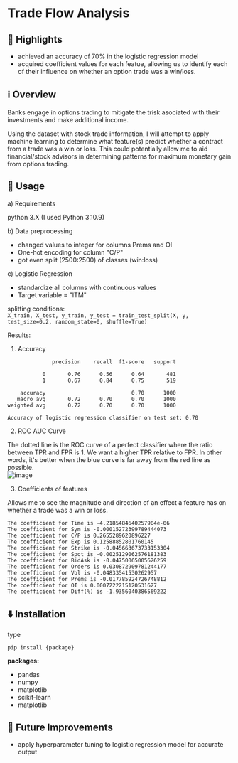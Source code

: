 # Trade Flow Analysis

## 🌟 Highlights
- achieved an accuracy of 70% in the logistic regression model
- acquired coefficient values for each featue, allowing us to identify each of their influence on whether an option trade was a win/loss.

## ℹ️ Overview

Banks engage in options trading to mitigate the trisk asociated with their investments and make additional income. </br>

Using the dataset with stock trade information, I will attempt to apply machine learning to determine what feature(s) predict whether a contract from a trade was a win or loss. This could potentially allow me to aid financial/stock advisors in determining patterns for maximum monetary gain from options trading.

## 🚀 Usage

a) Requirements

python 3.X (I used Python 3.10.9)

b) Data preprocessing

* changed values to integer for columns Prems and OI
* One-hot encoding for column "C/P"
* got even split (2500:2500) of classes (win:loss)

c) Logistic Regression

* standardize all columns with continuous values
* Target variable = "ITM"

splitting conditions: </br>
```X_train, X_test, y_train, y_test = train_test_split(X, y, test_size=0.2, random_state=0, shuffle=True)```

Results: </br>

1) Accuracy

```
              precision    recall  f1-score   support

           0       0.76      0.56      0.64       481
           1       0.67      0.84      0.75       519

    accuracy                           0.70      1000
   macro avg       0.72      0.70      0.70      1000
weighted avg       0.72      0.70      0.70      1000

Accuracy of logistic regression classifier on test set: 0.70

```

2) ROC AUC Curve

The dotted line is the ROC curve of a perfect classifier where the ratio between TPR and FPR is 1. We want a higher TPR relative to FPR. In other words, it's better when the blue curve is far away from the red line as possible.</br>
![image](https://github.com/user-attachments/assets/961c43bc-412f-4b97-8bde-e74d147cab8d)

3) Coefficients of features

Allows me to see the magnitude and direction of an effect a feature has on whether a trade was a win or loss.

```
The coefficient for Time is -4.2185484640257904e-06
The coefficient for Sym is -0.00015272399789444073
The coefficient for C/P is 0.2655289620896227
The coefficient for Exp is 0.12588852801760145
The coefficient for Strike is -0.045663673733153304
The coefficient for Spot is -0.0025129062576181383
The coefficient for BidAsk is -0.04750065005626259
The coefficient for Orders is 0.030872909781244177
The coefficient for Vol is -0.04833541530262957
The coefficient for Prems is -0.017785924726748812
The coefficient for OI is 0.0007222215120531627
The coefficient for Diff(%) is -1.9356040386569222

```

## ⬇️ Installation

type 
```
pip install {package}
```

**packages:**

* pandas
* numpy
* matplotlib
* scikit-learn
* matplotlib

## 💭 Future Improvements

* apply hyperparameter tuning to logistic regression model for accurate output 

